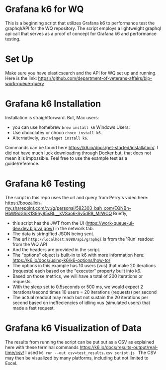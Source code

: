 # Grafana k6 for WQ

This is a beginning script that utilizes Grafana k6 to performance test the graphql/API for the WQ repository. 
The script employs a lightweight graphql api call that serves as a proof of concept for Grafana k6 and performance testing.

# Set Up
Make sure you have elasticsearch and the API for WQ set up and running. Here is the link: https://github.com/department-of-veterans-affairs/bip-work-queue-query

# Grafana k6 Installation
Installation is straightforward. But, 
Mac users: 
 * you can use homebrew `brew install k6` 
Windows Users:
 * Use chocolatey or choco `choco install k6`.
 * Alternatively, use `winget install k6`.

Commands can be found here https://k6.io/docs/get-started/installation/.
I did not have much luck downloading through Docker but, that does not mean it is impossible. Feel free to use the example test as a guide/reference.

# Grafana k6 Testing
The script in this repo uses the url and query from Perry's video here: https://boozallen-my.sharepoint.com/:v:/g/personal/582303_bah_com/EQNBn-HbW9dGhiK1S9hy85sBL__kVSao6-Sv5dR8_MrWCQ
Briefly, 
* this script has the JWT from the UI (https://work-queue-ui-dev.dev.bip.va.gov/) in the network tab.
* The data is stringified JSON being sent.
* The url `http://localhost:8080/api/graphql` is from the 'Run' readout from the WQ API 
* And the headers are provided in the script.
* The "options" object is built-in to k6 with more information here: https://k6.io/docs/using-k6/k6-options/how-to/
* The options in this example has 10 users (vus) that make 20 iterations (requests) each based on the "executor" property built into k6.
* Based on those metrics, we will have a total of 200 iterations or requests. 
* With the sleep set to 0.5seconds or 500 ms, we would expect 2 iterations/second times 10 users = 20 iterations (requests) per second
* The actual readout may reach but not sustain the 20 iterations per second based on ineffeciencies of idling vus (simulated users) that made a fast request.

# Grafana k6 Visualization of Data
The results from running the script can be put out as a CSV as explained here with these terminal commands https://k6.io/docs/results-output/real-time/csv/
I used `k6 run --out csv=test_results.csv script.js `
The CSV may then be visualized by many platforms, including but not limited to Excel. 

